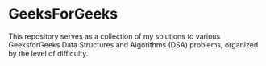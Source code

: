 # GeeksForGeeks
This repository serves as a collection of my solutions to various GeeksforGeeks Data Structures and Algorithms (DSA) problems, organized by the level of difficulty. 
